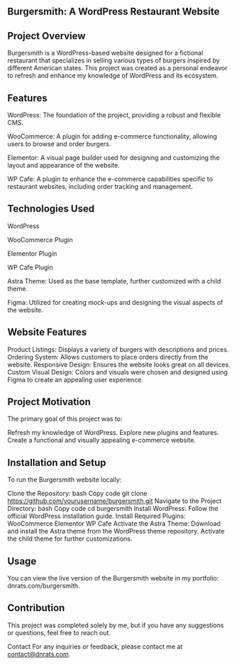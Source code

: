 ## Burgersmith: A WordPress Restaurant Website
## Project Overview
Burgersmith is a WordPress-based website designed for a fictional restaurant that specializes in selling various types of burgers inspired by different American states. This project was created as a personal endeavor to refresh and enhance my knowledge of WordPress and its ecosystem.

## Features

WordPress: The foundation of the project, providing a robust and flexible CMS.

WooCommerce: A plugin for adding e-commerce functionality, allowing users to browse and order burgers.

Elementor: A visual page builder used for designing and customizing the layout and appearance of the website.

WP Cafe: A plugin to enhance the e-commerce capabilities specific to restaurant websites, including order tracking and management.

## Technologies Used

WordPress

WooCommerce Plugin

Elementor Plugin

WP Cafe Plugin

Astra Theme: Used as the base template, further customized with a child theme.

Figma: Utilized for creating mock-ups and designing the visual aspects of the website.

## Website Features

Product Listings: Displays a variety of burgers with descriptions and prices.
Ordering System: Allows customers to place orders directly from the website.
Responsive Design: Ensures the website looks great on all devices.
Custom Visual Design: Colors and visuals were chosen and designed using Figma to create an appealing user experience.

## Project Motivation

The primary goal of this project was to:

Refresh my knowledge of WordPress.
Explore new plugins and features.
Create a functional and visually appealing e-commerce website.

## Installation and Setup

To run the Burgersmith website locally:

Clone the Repository:
bash
Copy code
git clone https://github.com/yourusername/burgersmith.git
Navigate to the Project Directory:
bash
Copy code
cd burgersmith
Install WordPress: Follow the official WordPress installation guide.
Install Required Plugins:
WooCommerce
Elementor
WP Cafe
Activate the Astra Theme:
Download and install the Astra theme from the WordPress theme repository.
Activate the child theme for further customizations.

## Usage

You can view the live version of the Burgersmith website in my portfolio: dnrats.com/burgersmith.

## Contribution
This project was completed solely by me, but if you have any suggestions or questions, feel free to reach out.

Contact
For any inquiries or feedback, please contact me at contact@dnrats.com.
